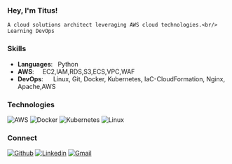 ### Hey, I'm Titus!
    A cloud solutions architect leveraging AWS cloud technologies.<br/> 
    Learning DevOps
### Skills 
- **Languages**: &nbsp;                          Python
- **AWS**: &nbsp;&nbsp;&nbsp;                          EC2,IAM,RDS,S3,ECS,VPC,WAF
- **DevOps**:  &nbsp;&nbsp;                      Linux, Git, Docker, Kubernetes, IaC-CloudFormation, Nginx, Apache,AWS

### Technologies
![AWS](https://img.shields.io/badge/-AWS-000?&logo=Amazon-AWS&logoColor=F90)
![Docker](https://img.shields.io/badge/-Docker-000?&logo=Docker)
![Kubernetes](https://img.shields.io/badge/-Kubernetes-000?&logo=Kubernetes)
![Linux](https://img.shields.io/badge/-Linux-000?&logo=Linux)

### Connect
[![Github](https://img.shields.io/badge/-Github-000?style=flat&logo=Github&logoColor=white)](https://github.com/lesinko)
[![Linkedin](https://img.shields.io/badge/-LinkedIn-blue?style=flat&logo=Linkedin&logoColor=white)](https://www.linkedin.com/in/titus-lesinko)
[![Gmail](https://img.shields.io/badge/-Gmail-c14438?style=flat&logo=Gmail&logoColor=white)](lesinko2@gmail.com)


